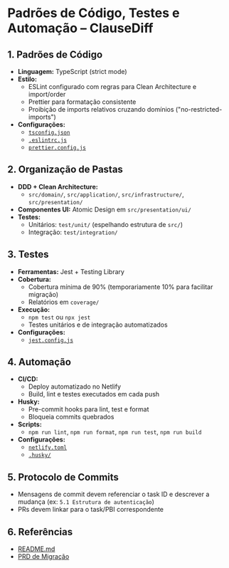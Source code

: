# Padrões de Código, Testes e Automação – ClauseDiff

## 1. Padrões de Código
- **Linguagem:** TypeScript (strict mode)
- **Estilo:**
  - ESLint configurado com regras para Clean Architecture e import/order
  - Prettier para formatação consistente
  - Proibição de imports relativos cruzando domínios ("no-restricted-imports")
- **Configurações:**
  - [`tsconfig.json`](../../tsconfig.json)
  - [`.eslintrc.js`](../../.eslintrc.js)
  - [`prettier.config.js`](../../prettier.config.js)

## 2. Organização de Pastas
- **DDD + Clean Architecture:**
  - `src/domain/`, `src/application/`, `src/infrastructure/`, `src/presentation/`
- **Componentes UI:** Atomic Design em `src/presentation/ui/`
- **Testes:**
  - Unitários: `test/unit/` (espelhando estrutura de `src/`)
  - Integração: `test/integration/`

## 3. Testes
- **Ferramentas:** Jest + Testing Library
- **Cobertura:**
  - Cobertura mínima de 90% (temporariamente 10% para facilitar migração)
  - Relatórios em `coverage/`
- **Execução:**
  - `npm test` ou `npx jest`
  - Testes unitários e de integração automatizados
- **Configurações:**
  - [`jest.config.js`](../../jest.config.js)

## 4. Automação
- **CI/CD:**
  - Deploy automatizado no Netlify
  - Build, lint e testes executados em cada push
- **Husky:**
  - Pre-commit hooks para lint, test e format
  - Bloqueia commits quebrados
- **Scripts:**
  - `npm run lint`, `npm run format`, `npm run test`, `npm run build`
- **Configurações:**
  - [`netlify.toml`](../../netlify.toml)
  - [`.husky/`](../../.husky/)

## 5. Protocolo de Commits
- Mensagens de commit devem referenciar o task ID e descrever a mudança (ex: `5.1 Estrutura de autenticação`)
- PRs devem linkar para o task/PBI correspondente

## 6. Referências
- [README.md](../../README.md)
- [PRD de Migração](../../tasks/prd-migracao-nextjs14.md) 